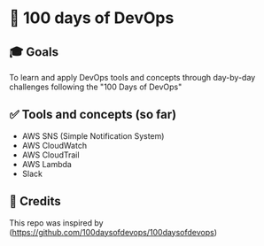 # 🎯 100 days of DevOps

## 🎓 Goals

To learn and apply DevOps tools and concepts through day-by-day challenges following the "100 Days of DevOps"

## ✅ Tools and concepts (so far)

- AWS SNS (Simple Notification System)
- AWS CloudWatch
- AWS CloudTrail
- AWS Lambda
- Slack

## 🔗 Credits

This repo was inspired by (https://github.com/100daysofdevops/100daysofdevops)
